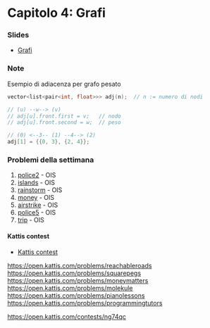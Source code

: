 # Capitolo 4: Grafi

### Slides

- [Grafi](http://disi.unitn.it/~montreso/asd/slides/09-grafi.pdf "Montresor")



### Note

Esempio di adiacenza per grafo pesato
```c++
vector<list<pair<int, float>>> adj(n);  // n := numero di nodi

// (u) --w--> (v)
// adj[u].front.first = v;   // nodo
// adj[u].front.second = w;  // peso

// (0) <--3-- (1) --4--> (2)
adj[1] = {{0, 3}, {2, 4}};
```


### Problemi della settimana

1. [police2](https://training.olinfo.it/#/task/ois_police2/statement "oii") - OIS
2. [islands](https://training.olinfo.it/#/task/ois_islands/statement "oii") - OIS
3. [rainstorm](https://training.olinfo.it/#/task/ois_rainstorm/statement "oii") - OIS
4. [money](https://training.olinfo.it/#/task/ois_money/statement "oii") - OIS
5. [airstrike](https://training.olinfo.it/#/task/ois_airstrike/statement "oii") - OIS
6. [police5](https://training.olinfo.it/#/task/ois_police5/statement "oii") - OIS
7. [trip](https://training.olinfo.it/#/task/ois_trip/statement "oii") - OIS

#### Kattis contest
- [Kattis contest](https://open.kattis.com/contests/z4dra4/problems)


https://open.kattis.com/problems/reachableroads
https://open.kattis.com/problems/squarepegs
https://open.kattis.com/problems/moneymatters
https://open.kattis.com/problems/molekule
https://open.kattis.com/problems/pianolessons
https://open.kattis.com/problems/programmingtutors

https://open.kattis.com/contests/ng74qc
